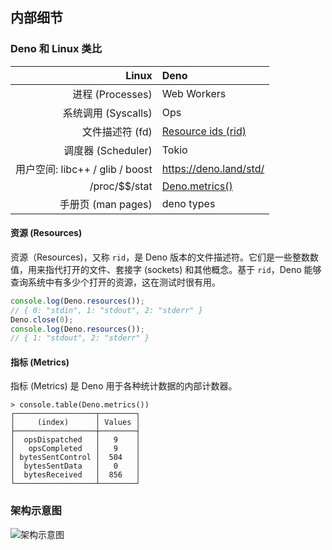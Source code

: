 ## 内部细节

### Deno 和 Linux 类比

|                       **Linux** | **Deno**                              |
| ------------------------------: | :------------------------------------ |
|                进程 (Processes) | Web Workers                           |
|             系统调用 (Syscalls) | Ops                                   |
|                 文件描述符 (fd) | [Resource ids (rid)](#资源-resources) |
|              调度器 (Scheduler) | Tokio                                 |
| 用户空间: libc++ / glib / boost | https://deno.land/std/                |
|                 /proc/\$\$/stat | [Deno.metrics()](#指标-metrics)       |
|              手册页 (man pages) | deno types                            |

#### 资源 (Resources)

资源（Resources)，又称 `rid`，是 Deno 版本的文件描述符。它们是一些整数数值，用来指代打开的文件、套接字 (sockets) 和其他概念。基于 `rid`，Deno 能够查询系统中有多少个打开的资源，这在测试时很有用。

```ts
console.log(Deno.resources());
// { 0: "stdin", 1: "stdout", 2: "stderr" }
Deno.close(0);
console.log(Deno.resources());
// { 1: "stdout", 2: "stderr" }
```

#### 指标 (Metrics)

指标 (Metrics) 是 Deno 用于各种统计数据的内部计数器。

```shell
> console.table(Deno.metrics())
┌──────────────────┬────────┐
│     (index)      │ Values │
├──────────────────┼────────┤
│  opsDispatched   │   9    │
│   opsCompleted   │   9    │
│ bytesSentControl │  504   │
│  bytesSentData   │   0    │
│  bytesReceived   │  856   │
└──────────────────┴────────┘
```

### 架构示意图

![架构示意图](schematic_v0.2.png)
